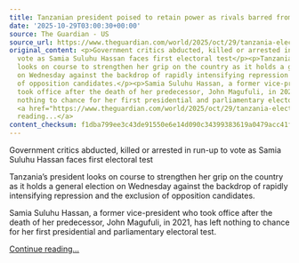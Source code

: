 ```yaml
---
title: Tanzanian president poised to retain power as rivals barred from election
date: '2025-10-29T03:00:30+00:00'
source: The Guardian - US
source_url: https://www.theguardian.com/world/2025/oct/29/tanzania-election-president-samia-suluhu-hassan-poised-to-retain-power
original_content: <p>Government critics abducted, killed or arrested in run-up to
  vote as Samia Suluhu Hassan faces first electoral test</p><p>Tanzania’s president
  looks on course to strengthen her grip on the country as it holds a general election
  on Wednesday against the backdrop of rapidly intensifying repression and the exclusion
  of opposition candidates.</p><p>Samia Suluhu Hassan, a former vice-president who
  took office after the death of her predecessor, John Magufuli, in 2021, has left
  nothing to chance for her first presidential and parliamentary electoral test.</p>
  <a href="https://www.theguardian.com/world/2025/oct/29/tanzania-election-president-samia-suluhu-hassan-poised-to-retain-power">Continue
  reading...</a>
content_checksum: f1dba799ee3c43de91550e6e14d090c34399383619a0479acc41fed48a3742b3
---
```


Government critics abducted, killed or arrested in run-up to vote as Samia Suluhu Hassan faces first electoral test

Tanzania’s president looks on course to strengthen her grip on the country as it holds a general election on Wednesday against the backdrop of rapidly intensifying repression and the exclusion of opposition candidates.

Samia Suluhu Hassan, a former vice-president who took office after the death of her predecessor, John Magufuli, in 2021, has left nothing to chance for her first presidential and parliamentary electoral test.

 [Continue reading...](https://www.theguardian.com/world/2025/oct/29/tanzania-election-president-samia-suluhu-hassan-poised-to-retain-power)